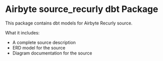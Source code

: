 # Airbyte source_recurly dbt Package

This package contains dbt models for Airbyte Recurly source.

What it includes:

- A complete source description
- ERD model for the source
- Diagram documentation for the source

